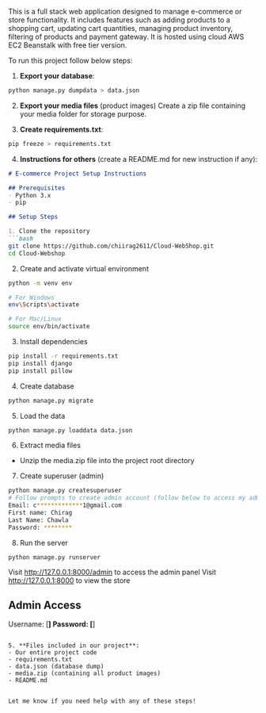 This is a full stack web application designed to manage e-commerce or store functionality. It includes features such as adding products to a shopping cart, updating cart quantities, managing product inventory, filtering of products and payment gateway. It is hosted using cloud AWS EC2 Beanstalk with free tier version.

To run this project follow below steps:

1. **Export your database**: 
```python 
python manage.py dumpdata > data.json
```

2. **Export your media files** (product images)
Create a zip file containing your media folder for storage purpose.

3. **Create requirements.txt**:
```bash
pip freeze > requirements.txt
```

4. **Instructions for others** (create a README.md for new instruction if any):
```markdown
# E-commerce Project Setup Instructions

## Prerequisites
- Python 3.x
- pip

## Setup Steps

1. Clone the repository
```bash
git clone https://github.com/chiirag2611/Cloud-WebShop.git
cd Cloud-Webshop
```

2. Create and activate virtual environment
```bash
python -m venv env

# For Windows
env\Scripts\activate

# For Mac/Linux
source env/bin/activate
```

3. Install dependencies
```bash
pip install -r requirements.txt
pip install django
pip install pillow
```

4. Create database
```bash
python manage.py migrate
```

5. Load the data
```bash
python manage.py loaddata data.json
```

6. Extract media files
- Unzip the media.zip file into the project root directory

7. Create superuser (admin)
```bash
python manage.py createsuperuser
# Follow prompts to create admin account (follow below to access my admin profile - you can reach out to me)
Email: c*************1@gmail.com
First name: Chirag
Last Name: Chawla
Password: ********
```

8. Run the server
```bash/Terminal
python manage.py runserver
```

Visit http://127.0.0.1:8000/admin to access the admin panel
Visit http://127.0.0.1:8000 to view the store

## Admin Access
Username: [****]
Password: [****]
```

5. **Files included in our project**:
- Our entire project code
- requirements.txt
- data.json (database dump)
- media.zip (containing all product images)
- README.md


Let me know if you need help with any of these steps!